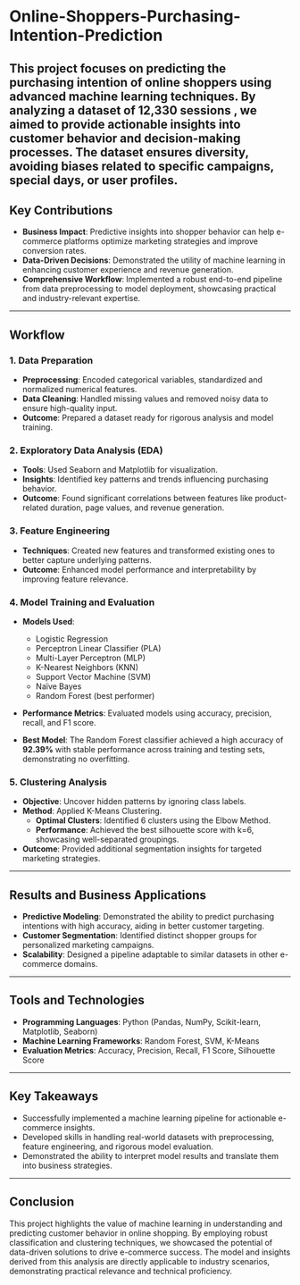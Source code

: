 # Online-Shoppers-Purchasing-Intention-Prediction
This project focuses on predicting the purchasing intention of online shoppers using advanced machine learning techniques. By analyzing a dataset of 12,330 sessions , we aimed to provide actionable insights into customer behavior and decision-making processes. The dataset ensures diversity, avoiding biases related to specific campaigns, special days, or user profiles.
---

## Key Contributions
- **Business Impact**: Predictive insights into shopper behavior can help e-commerce platforms optimize marketing strategies and improve conversion rates.
- **Data-Driven Decisions**: Demonstrated the utility of machine learning in enhancing customer experience and revenue generation.
- **Comprehensive Workflow**: Implemented a robust end-to-end pipeline from data preprocessing to model deployment, showcasing practical and industry-relevant expertise.

---

## Workflow

### 1. **Data Preparation**
- **Preprocessing**: Encoded categorical variables, standardized and normalized numerical features.
- **Data Cleaning**: Handled missing values and removed noisy data to ensure high-quality input.
- **Outcome**: Prepared a dataset ready for rigorous analysis and model training.

### 2. **Exploratory Data Analysis (EDA)**
- **Tools**: Used Seaborn and Matplotlib for visualization.
- **Insights**: Identified key patterns and trends influencing purchasing behavior.
- **Outcome**: Found significant correlations between features like product-related duration, page values, and revenue generation.

### 3. **Feature Engineering**
- **Techniques**: Created new features and transformed existing ones to better capture underlying patterns.
- **Outcome**: Enhanced model performance and interpretability by improving feature relevance.

### 4. **Model Training and Evaluation**
- **Models Used**:
  - Logistic Regression
  - Perceptron Linear Classifier (PLA)
  - Multi-Layer Perceptron (MLP)
  - K-Nearest Neighbors (KNN)
  - Support Vector Machine (SVM)
  - Naïve Bayes
  - Random Forest (best performer)

- **Performance Metrics**: Evaluated models using accuracy, precision, recall, and F1 score.
- **Best Model**: The Random Forest classifier achieved a high accuracy of **92.39%** with stable performance across training and testing sets, demonstrating no overfitting.

### 5. **Clustering Analysis**
- **Objective**: Uncover hidden patterns by ignoring class labels.
- **Method**: Applied K-Means Clustering.
  - **Optimal Clusters**: Identified 6 clusters using the Elbow Method.
  - **Performance**: Achieved the best silhouette score with k=6, showcasing well-separated groupings.
- **Outcome**: Provided additional segmentation insights for targeted marketing strategies.

---

## Results and Business Applications
- **Predictive Modeling**: Demonstrated the ability to predict purchasing intentions with high accuracy, aiding in better customer targeting.
- **Customer Segmentation**: Identified distinct shopper groups for personalized marketing campaigns.
- **Scalability**: Designed a pipeline adaptable to similar datasets in other e-commerce domains.

---

## Tools and Technologies
- **Programming Languages**: Python (Pandas, NumPy, Scikit-learn, Matplotlib, Seaborn)
- **Machine Learning Frameworks**: Random Forest, SVM, K-Means
- **Evaluation Metrics**: Accuracy, Precision, Recall, F1 Score, Silhouette Score

---

## Key Takeaways
- Successfully implemented a machine learning pipeline for actionable e-commerce insights.
- Developed skills in handling real-world datasets with preprocessing, feature engineering, and rigorous model evaluation.
- Demonstrated the ability to interpret model results and translate them into business strategies.

---

## Conclusion
This project highlights the value of machine learning in understanding and predicting customer behavior in online shopping. By employing robust classification and clustering techniques, we showcased the potential of data-driven solutions to drive e-commerce success. The model and insights derived from this analysis are directly applicable to industry scenarios, demonstrating practical relevance and technical proficiency.
